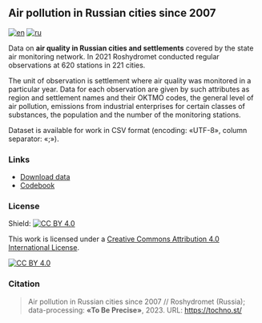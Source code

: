 ## Air pollution in Russian cities since 2007
[![en](https://img.shields.io/badge/lang-en-blue.svg)](https://github.com/tochno-st/air_quality_cities/blob/main/README.en.md)
[![ru](https://img.shields.io/badge/lang-ru-green.svg)](https://github.com/tochno-st/air_quality_cities/blob/main/README.md)

Data on **air quality in Russian cities and settlements** covered by the state air monitoring network. In 2021 Roshydromet conducted regular observations at 620 stations in 221 cities.

The unit of observation is settlement where air quality was monitored in a particular year. Data for each observation are given by such attributes as region and settlement names and their OKTMO codes, the general level of air pollution, emissions from industrial enterprises for certain classes of substances, the population and the number of the monitoring stations.

Dataset is available for work in CSV format (encoding: «UTF-8», column separator: «;»).

### Links

- [Download data](https://tochnostdatasets.fra1.digitaloceanspaces.com/Catalog/Rosgidromet/data_air_cities_100_v20230812/data_air_cities_100_v20230812.zip)
- [Codebook](https://tochnostdatasets.fra1.digitaloceanspaces.com/Catalog/Rosgidromet/data_air_cities_100_v20230812/description_air_cities_100_v1.0.pdf)

### License

Shield: [![CC BY 4.0][cc-by-shield]][cc-by]

This work is licensed under a
[Creative Commons Attribution 4.0 International License][cc-by].

[![CC BY 4.0][cc-by-image]][cc-by]

[cc-by]: http://creativecommons.org/licenses/by/4.0/
[cc-by-image]: https://i.creativecommons.org/l/by/4.0/88x31.png
[cc-by-shield]: https://img.shields.io/badge/License-CC%20BY%204.0-lightgrey.svg

### Citation

> Air pollution in Russian cities since 2007 // Roshydromet (Russia); data-processing: **«To Be Precise»**, 2023. URL: https://tochno.st/ 
